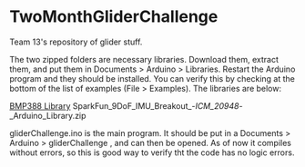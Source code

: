 # TwoMonthGliderChallenge
Team 13's repository of glider stuff.

The two zipped folders are necessary libraries. Download them, extract them, and put them in Documents > Arduino > Libraries.
Restart the Arduino program and they should be installed. You can verify this by checking at the bottom of the list of examples (File > Examples). The libraries are below:
 
[BMP388 Library](Adafruit_BMP3XX_Library.zip)
SparkFun_9DoF_IMU_Breakout_-_ICM_20948_-_Arduino_Library.zip
  
 gliderChallenge.ino is the main program. It should be put in a Documents > Arduino > gliderChallenge , and can then be opened. As of now it compiles without errors, so this is  good way to verify tht the code has no logic errors.
